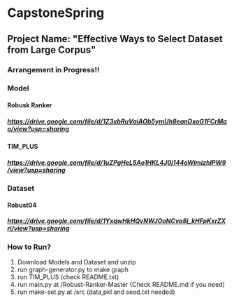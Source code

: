 # CapstoneSpring
## Project Name: "Effective Ways to Select Dataset from Large Corpus"

### Arrangement in Progress!!


### Model

#### Robusk Ranker
##### https://drive.google.com/file/d/1Z3xbRuVaiAOb5ymUh8eanDxoG1FCrMao/view?usp=sharing

#### TIM_PLUS
##### https://drive.google.com/file/d/1uZPgHeL5Ao1HKL4J0j144oWimizhIPW9/view?usp=sharing


### Dataset

#### Robust04
##### https://drive.google.com/file/d/1YxqwHkHQvNWJOoNCva8j_kHFpKxrZXri/view?usp=sharing


### How to Run?

1. Download Models and Dataset and unzip
2. run graph-generator.py to make graph
3. run TIM_PLUS (check README.txt)
4. run main.py at /Robust-Ranker-Master (Check README.md if you need)
5. run make-set.py at /src (data,pkl and seed.txt needed)
